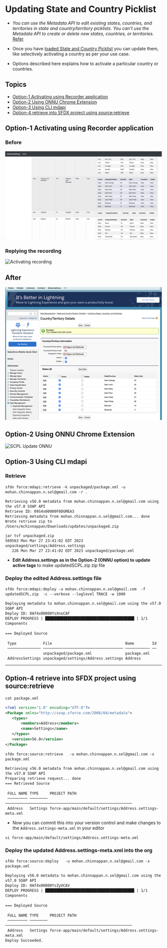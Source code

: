 # Updating State and Country Picklist


- *You can use the Metadata API to edit existing states, countries, and territories in state and country/territory picklists. You can’t use the Metadata API to create or delete new states, countries, or territories.* [Refer](https://help.salesforce.com/s/articleView?id=sf.admin_state_country_picklists_api.htm&type=5)


- Once you have [loaded  State and Country Picklist](./tools-scpl.md) you can update them, like selectively activating a country as per your use case.

- Options described here explains how to activate a particular country or countries. 

## Topics
- [Option-1 Activating using Recorder application](#opt1) 
- [Option-2 Using ONNU Chrome Extension](#opt2)
- [Option-3 Using CLI mdapi](#opt3)
- [Option-4 retrieve into SFDX project using source:retrieve](#opt4)


<a name='opt1'></a>
## Option-1 Activating using Recorder application


### Before
![before](img/scpl-modify-1.png)

### Replying the recording

![Activating recording](img/scpl-recording-1.webm.gif)

## After

![After](img/scpl-after-1.png)

<a name='opt2'></a>
## Option-2 Using ONNU Chrome Extension

![SCPL Update ONNU](img/scpl-onnu-1.webm.gif)

<a name='opt3'></a>
## Option-3 Using CLI mdapi

### Retrieve 

```
sfdx force:mdapi:retrieve -k unpackaged/package.xml -u mohan.chinnappan.n.sel@gmail.com -r .

```

```
Retrieving v56.0 metadata from mohan.chinnappan.n.sel@gmail.com using the v57.0 SOAP API
Retrieve ID: 09S4x00000F0DGMEA3
Retrieving metadata from mohan.chinnappan.n.sel@gmail.com... done
Wrote retrieve zip to /Users/mchinnappan/Downloads/updates/unpackaged.zip

```

```
jar tvf unpackaged.zip 
569563 Mon Mar 27 23:41:02 EDT 2023 unpackaged/settings/Address.settings
   226 Mon Mar 27 23:41:02 EDT 2023 unpackaged/package.xml

```

- **Edit Address.settings as in the Option-2 (ONNU option) to update active tags** to make updatedSCPL.zip  zip file


### Deploy the edited Address.settings file 

```
sfdx force:mdapi:deploy -u mohan.chinnappan.n.sel@gmail.com  -f updatedSCPL.zip  -c --verbose --loglevel TRACE -w 1000      

```

```
Deploying metadata to mohan.chinnappan.n.sel@gmail.com using the v57.0 SOAP API
Deploy ID: 0Af4x00000YsXnoCAF
DEPLOY PROGRESS | ████████████████████████████████████████ | 1/1 Components

=== Deployed Source

 Type            File                                 Name        Id 
 ─────────────── ──────────────────────────────────── ─────────── ── 
                 unpackaged/package.xml               package.xml    
 AddressSettings unpackaged/settings/Address.settings Address   
 ```

---

<a name='opt4'></a>
 ## Option-4 retrieve into SFDX project using source:retrieve

 ```
 cat package.xml

 ```

 ```xml
<?xml version="1.0" encoding="UTF-8"?>
<Package xmlns="http://soap.sforce.com/2006/04/metadata">
    <types>
        <members>Address</members>
        <name>Settings</name>
    </types>
    <version>56.0</version>
</Package>
 ```

 ```
 sfdx force:source:retrieve   -u mohan.chinnappan.n.sel@gmail.com -x  package.xml 
 ```


``` 
Retrieving v56.0 metadata from mohan.chinnappan.n.sel@gmail.com using the v57.0 SOAP API
Preparing retrieve request... done
=== Retrieved Source

 FULL NAME TYPE     PROJECT PATH                                              
 ───────── ──────── ───────────────────────────────────────────────────────── 
 Address   Settings force-app/main/default/settings/Address.settings-meta.xml 

```
- Now you can commit this into your version control and  make changes to the ```Address.settings-meta.xml``` in your editor

```
vi force-app/main/default/settings/Address.settings-meta.xml 

```

### Deploy the updated Address.settings-meta.xml into the org 

```
sfdx force:source:deploy   -u mohan.chinnappan.n.sel@gmail.com -x package.xml

```

```
Deploying v56.0 metadata to mohan.chinnappan.n.sel@gmail.com using the v57.0 SOAP API
Deploy ID: 0Af4x00000YsZyUCAV
DEPLOY PROGRESS | ████████████████████████████████████████ | 1/1 Components

=== Deployed Source

 FULL NAME TYPE     PROJECT PATH                                              
 ───────── ──────── ───────────────────────────────────────────────────────── 
 Address   Settings force-app/main/default/settings/Address.settings-meta.xml 
Deploy Succeeded.
```